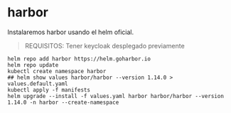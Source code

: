 # harbor

Instalaremos harbor usando el helm oficial.

> REQUISITOS: Tener keycloak desplegado previamente

``` shell
helm repo add harbor https://helm.goharbor.io
helm repo update
kubectl create namespace harbor
## helm show values harbor/harbor --version 1.14.0 > values.default.yaml
kubectl apply -f manifests
helm upgrade --install -f values.yaml harbor harbor/harbor --version 1.14.0 -n harbor --create-namespace
```

